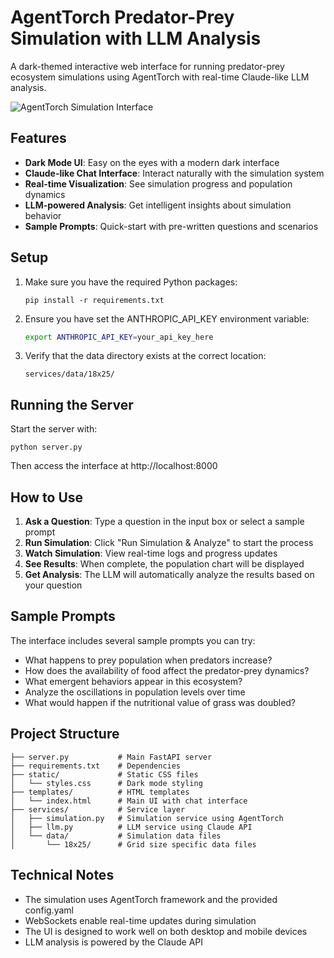 # AgentTorch Predator-Prey Simulation with LLM Analysis

A dark-themed interactive web interface for running predator-prey ecosystem simulations using AgentTorch with real-time Claude-like LLM analysis.

![AgentTorch Simulation Interface](!https://github.com/AgentTorch/mcp/blob/mcp-fix/static/images/agent-torch-mcp.png)

## Features

- **Dark Mode UI**: Easy on the eyes with a modern dark interface
- **Claude-like Chat Interface**: Interact naturally with the simulation system
- **Real-time Visualization**: See simulation progress and population dynamics
- **LLM-powered Analysis**: Get intelligent insights about simulation behavior
- **Sample Prompts**: Quick-start with pre-written questions and scenarios

## Setup

1. Make sure you have the required Python packages:
   ```
   pip install -r requirements.txt
   ```

2. Ensure you have set the ANTHROPIC_API_KEY environment variable:
   ```bash
   export ANTHROPIC_API_KEY=your_api_key_here
   ```

3. Verify that the data directory exists at the correct location:
   ```
   services/data/18x25/
   ```

## Running the Server

Start the server with:
```
python server.py
```

Then access the interface at http://localhost:8000

## How to Use

1. **Ask a Question**: Type a question in the input box or select a sample prompt
2. **Run Simulation**: Click "Run Simulation & Analyze" to start the process
3. **Watch Simulation**: View real-time logs and progress updates
4. **See Results**: When complete, the population chart will be displayed
5. **Get Analysis**: The LLM will automatically analyze the results based on your question

## Sample Prompts

The interface includes several sample prompts you can try:
- What happens to prey population when predators increase?
- How does the availability of food affect the predator-prey dynamics?
- What emergent behaviors appear in this ecosystem?
- Analyze the oscillations in population levels over time
- What would happen if the nutritional value of grass was doubled?

## Project Structure

```
├── server.py           # Main FastAPI server
├── requirements.txt    # Dependencies
├── static/             # Static CSS files
│   └── styles.css      # Dark mode styling
├── templates/          # HTML templates
│   └── index.html      # Main UI with chat interface
├── services/           # Service layer
│   ├── simulation.py   # Simulation service using AgentTorch
│   ├── llm.py          # LLM service using Claude API
│   └── data/           # Simulation data files
│       └── 18x25/      # Grid size specific data files
```

## Technical Notes

- The simulation uses AgentTorch framework and the provided config.yaml
- WebSockets enable real-time updates during simulation
- The UI is designed to work well on both desktop and mobile devices
- LLM analysis is powered by the Claude API